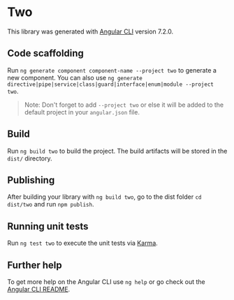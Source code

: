 # Two

This library was generated with [Angular CLI](https://github.com/angular/angular-cli) version 7.2.0.

## Code scaffolding

Run `ng generate component component-name --project two` to generate a new component. You can also use `ng generate directive|pipe|service|class|guard|interface|enum|module --project two`.
> Note: Don't forget to add `--project two` or else it will be added to the default project in your `angular.json` file. 

## Build

Run `ng build two` to build the project. The build artifacts will be stored in the `dist/` directory.

## Publishing

After building your library with `ng build two`, go to the dist folder `cd dist/two` and run `npm publish`.

## Running unit tests

Run `ng test two` to execute the unit tests via [Karma](https://karma-runner.github.io).

## Further help

To get more help on the Angular CLI use `ng help` or go check out the [Angular CLI README](https://github.com/angular/angular-cli/blob/master/README.md).
